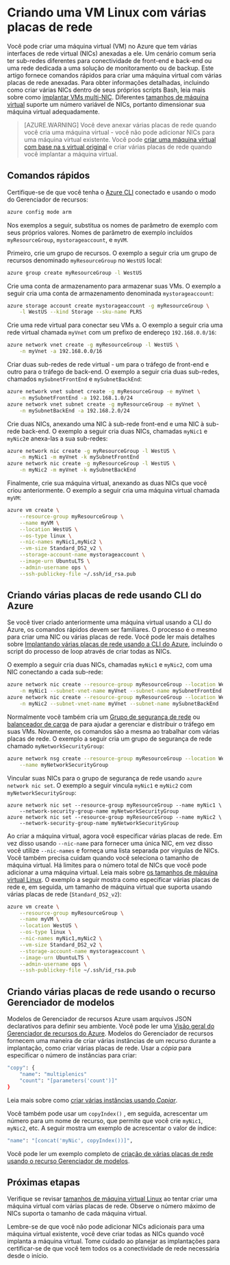 <properties
   pageTitle="Criar uma VM Linux com várias placas de rede | Microsoft Azure"
   description="Saiba como criar uma VM Linux com várias placas de rede anexadas usando os modelos de CLI do Azure ou Gerenciador de recursos."
   services="virtual-machines-linux"
   documentationCenter=""
   authors="iainfoulds"
   manager="timlt"
   editor=""/>

<tags
   ms.service="virtual-machines-linux"
   ms.devlang="na"
   ms.topic="article"
   ms.tgt_pltfrm="vm-linux"
   ms.workload="infrastructure"
   ms.date="10/27/2016"
   ms.author="iainfou"/>

# <a name="creating-a-linux-vm-with-multiple-nics"></a>Criando uma VM Linux com várias placas de rede
Você pode criar uma máquina virtual (VM) no Azure que tem várias interfaces de rede virtual (NICs) anexadas a ele. Um cenário comum seria ter sub-redes diferentes para conectividade de front-end e back-end ou uma rede dedicada a uma solução de monitoramento ou de backup. Este artigo fornece comandos rápidos para criar uma máquina virtual com várias placas de rede anexadas. Para obter informações detalhadas, incluindo como criar várias NICs dentro de seus próprios scripts Bash, leia mais sobre como [implantar VMs multi-NIC](../virtual-network/virtual-network-deploy-multinic-arm-cli.md). Diferentes [tamanhos de máquina virtual](virtual-machines-linux-sizes.md) suporte um número variável de NICs, portanto dimensionar sua máquina virtual adequadamente.

>[AZURE.WARNING] Você deve anexar várias placas de rede quando você cria uma máquina virtual - você não pode adicionar NICs para uma máquina virtual existente. Você pode [criar uma máquina virtual com base na s virtual original](virtual-machines-linux-copy-vm.md) e criar várias placas de rede quando você implantar a máquina virtual.

## <a name="quick-commands"></a>Comandos rápidos
Certifique-se de que você tenha o [Azure CLI](../xplat-cli-install.md) conectado e usando o modo do Gerenciador de recursos:

```bash
azure config mode arm
```

Nos exemplos a seguir, substitua os nomes de parâmetro de exemplo com seus próprios valores. Nomes de parâmetro de exemplo incluídos `myResourceGroup`, `mystorageaccount`, e `myVM`.

Primeiro, crie um grupo de recursos. O exemplo a seguir cria um grupo de recursos denominado `myResourceGroup` no `WestUS` local:

```bash
azure group create myResourceGroup -l WestUS
```

Crie uma conta de armazenamento para armazenar suas VMs. O exemplo a seguir cria uma conta de armazenamento denominada `mystorageaccount`:

```bash
azure storage account create mystorageaccount -g myResourceGroup \
    -l WestUS --kind Storage --sku-name PLRS
```

Crie uma rede virtual para conectar seu VMs a. O exemplo a seguir cria uma rede virtual chamada `myVnet` com um prefixo de endereço `192.168.0.0/16`:

```bash
azure network vnet create -g myResourceGroup -l WestUS \
    -n myVnet -a 192.168.0.0/16
```

Criar duas sub-redes de rede virtual - um para o tráfego de front-end e outro para o tráfego de back-end. O exemplo a seguir cria duas sub-redes, chamados `mySubnetFrontEnd` e `mySubnetBackEnd`:

```bash
azure network vnet subnet create -g myResourceGroup -e myVnet \
    -n mySubnetFrontEnd -a 192.168.1.0/24
azure network vnet subnet create -g myResourceGroup -e myVnet \
    -n mySubnetBackEnd -a 192.168.2.0/24
```

Crie duas NICs, anexando uma NIC à sub-rede front-end e uma NIC à sub-rede back-end. O exemplo a seguir cria duas NICs, chamadas `myNic1` e `myNic2`e anexa-las a sua sub-redes:

```bash
azure network nic create -g myResourceGroup -l WestUS \
    -n myNic1 -m myVnet -k mySubnetFrontEnd
azure network nic create -g myResourceGroup -l WestUS \
    -n myNic2 -m myVnet -k mySubnetBackEnd
```

Finalmente, crie sua máquina virtual, anexando as duas NICs que você criou anteriormente. O exemplo a seguir cria uma máquina virtual chamada `myVM`:

```bash
azure vm create \
    --resource-group myResourceGroup \
    --name myVM \
    --location WestUS \
    --os-type linux \
    --nic-names myNic1,myNic2 \
    --vm-size Standard_DS2_v2 \
    --storage-account-name mystorageaccount \
    --image-urn UbuntuLTS \
    --admin-username ops \
    --ssh-publickey-file ~/.ssh/id_rsa.pub
```

## <a name="creating-multiple-nics-using-azure-cli"></a>Criando várias placas de rede usando CLI do Azure
Se você tiver criado anteriormente uma máquina virtual usando a CLI do Azure, os comandos rápidos devem ser familiares. O processo é o mesmo para criar uma NIC ou várias placas de rede. Você pode ler mais detalhes sobre [Implantando várias placas de rede usando a CLI do Azure](../virtual-network/virtual-network-deploy-multinic-arm-cli.md), incluindo o script do processo de loop através de criar todas as NICs.

O exemplo a seguir cria duas NICs, chamadas `myNic1` e `myNic2`, com uma NIC conectando a cada sub-rede:

```bash
azure network nic create --resource-group myResourceGroup --location WestUS \
    -n myNic1 --subnet-vnet-name myVnet --subnet-name mySubnetFrontEnd
azure network nic create --resource-group myResourceGroup --location WestUS \
    -n myNic2 --subnet-vnet-name myVnet --subnet-name mySubnetBackEnd
```

Normalmente você também cria um [Grupo de segurança de rede](../virtual-network/virtual-networks-nsg.md) ou [balanceador de carga](../load-balancer/load-balancer-overview.md) de para ajudar a gerenciar e distribuir o tráfego em suas VMs. Novamente, os comandos são a mesma ao trabalhar com várias placas de rede. O exemplo a seguir cria um grupo de segurança de rede chamado `myNetworkSecurityGroup`:

```bash
azure network nsg create --resource-group myResourceGroup --location WestUS \
    --name myNetworkSecurityGroup
```

Vincular suas NICs para o grupo de segurança de rede usando `azure network nic set`. O exemplo a seguir vincula `myNic1` e `myNic2` com `myNetworkSecurityGroup`:

```bashazure 
azure network nic set --resource-group myResourceGroup --name myNic1 \
    --network-security-group-name myNetworkSecurityGroup
azure network nic set --resource-group myResourceGroup --name myNic2 \
    --network-security-group-name myNetworkSecurityGroup
```

Ao criar a máquina virtual, agora você especificar várias placas de rede. Em vez disso usando `--nic-name` para fornecer uma única NIC, em vez disso você utilize `--nic-names` e forneça uma lista separada por vírgulas de NICs. Você também precisa cuidam quando você seleciona o tamanho de máquina virtual. Há limites para o número total de NICs que você pode adicionar a uma máquina virtual. Leia mais sobre [os tamanhos de máquina virtual Linux](virtual-machines-linux-sizes.md). O exemplo a seguir mostra como especificar várias placas de rede e, em seguida, um tamanho de máquina virtual que suporta usando várias placas de rede (`Standard_DS2_v2`):

```bash
azure vm create \
    --resource-group myResourceGroup \
    --name myVM \
    --location WestUS \
    --os-type linux \
    --nic-names myNic1,myNic2 \
    --vm-size Standard_DS2_v2 \
    --storage-account-name mystorageaccount \
    --image-urn UbuntuLTS \
    --admin-username ops \
    --ssh-publickey-file ~/.ssh/id_rsa.pub
```

## <a name="creating-multiple-nics-using-resource-manager-templates"></a>Criando várias placas de rede usando o recurso Gerenciador de modelos
Modelos de Gerenciador de recursos Azure usam arquivos JSON declarativos para definir seu ambiente. Você pode ler uma [Visão geral do Gerenciador de recursos do Azure](../azure-resource-manager/resource-group-overview.md). Modelos do Gerenciador de recursos fornecem uma maneira de criar várias instâncias de um recurso durante a implantação, como criar várias placas de rede. Usar a *cópia* para especificar o número de instâncias para criar:

```bash
"copy": {
    "name": "multiplenics"
    "count": "[parameters('count')]"
}
```

Leia mais sobre como [criar várias instâncias usando *Copiar*](../resource-group-create-multiple.md). 

Você também pode usar um `copyIndex()` , em seguida, acrescentar um número para um nome de recurso, que permite que você crie `myNic1`, `myNic2`, etc. A seguir mostra um exemplo de acrescentar o valor de índice:

```bash
"name": "[concat('myNic', copyIndex())]", 
```

Você pode ler um exemplo completo de [criação de várias placas de rede usando o recurso Gerenciador de modelos](../virtual-network/virtual-network-deploy-multinic-arm-template.md).

## <a name="next-steps"></a>Próximas etapas
Verifique se revisar [tamanhos de máquina virtual Linux](virtual-machines-linux-sizes.md) ao tentar criar uma máquina virtual com várias placas de rede. Observe o número máximo de NICs suporta o tamanho de cada máquina virtual. 

Lembre-se de que você não pode adicionar NICs adicionais para uma máquina virtual existente, você deve criar todas as NICs quando você implanta a máquina virtual. Tome cuidado ao planejar as implantações para certificar-se de que você tem todos os a conectividade de rede necessária desde o início.